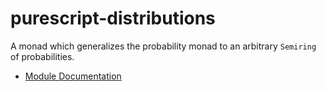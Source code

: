 # purescript-distributions

A monad which generalizes the probability monad to an arbitrary `Semiring` of probabilities.

- [Module Documentation](docs/Data/Distribution.md)
